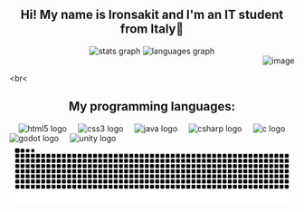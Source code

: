<h2 align="center">Hi! My name is Ironsakit and I'm an IT student from Italy🍕</h2>

<div align="center">
  <img src="https://github-readme-stats.vercel.app/api?username=ironsakit&hide_title=false&hide_rank=false&show_icons=true&include_all_commits=true&count_private=true&disable_animations=false&theme=dracula&locale=en&hide_border=false" height="150" alt="stats graph"  />
  <img src="https://github-readme-stats.vercel.app/api/top-langs?username=ironsakit&locale=en&hide_title=false&layout=compact&card_width=320&langs_count=5&theme=dracula&hide_border=false" height="150" alt="languages graph"  />
  <div align="right">
  <img width="300" height="300" alt="image" src="https://media1.giphy.com/media/v1.Y2lkPTc5MGI3NjExOWVobWdrMnRoZmJpdHRlanl6MzFmcWI4Z28zOThrNGluMm1nN3BseSZlcD12MV9pbnRlcm5hbF9naWZfYnlfaWQmY3Q9Zw/mEXEVoZe5J5Fyx6J4v/giphy.gif"/>
</div>
</div>

<br<

<div align="left">
  <h2 align="center">My programming languages:</h2>
  <img width="12" />
  <img src="https://cdn.jsdelivr.net/gh/devicons/devicon/icons/html5/html5-original.svg" height="30" alt="html5 logo"  />
  <img width="12" />
  <img src="https://cdn.jsdelivr.net/gh/devicons/devicon/icons/css3/css3-original.svg" height="30" alt="css3 logo"  />
  <img width="12" />
  <img src="https://cdn.jsdelivr.net/gh/devicons/devicon/icons/java/java-original.svg" height="30" alt="java logo"  />
  <img width="12" />
  <img src="https://cdn.jsdelivr.net/gh/devicons/devicon/icons/csharp/csharp-original.svg" height="30" alt="csharp logo"  />
  <img width="12" />
  <img src="https://cdn.jsdelivr.net/gh/devicons/devicon/icons/c/c-original.svg" height="30" alt="c logo"  />
  <img width="12" />
  <img src="https://cdn.jsdelivr.net/gh/devicons/devicon/icons/godot/godot-original.svg" height="30" alt="godot logo"  />
  <img width="12" />
  <img src="https://cdn.jsdelivr.net/gh/devicons/devicon/icons/unity/unity-original.svg" height="30" alt="unity logo"  />
</div>

<div align="center">
  <img src="https://raw.githubusercontent.com/ironsakit/ironsakit/output/snake.svg" alt="Snake animation" />
</div>
